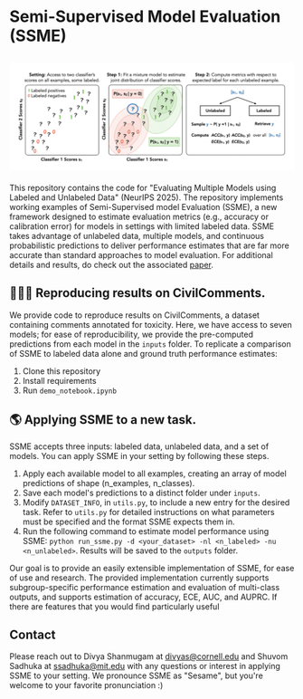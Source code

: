 #  Semi-Supervised Model Evaluation (SSME)

![SSME Diagram](./explainer.png)
---

This repository contains the code for "Evaluating Multiple Models using Labeled and Unlabeled Data" (NeurIPS 2025). The repository implements working examples of Semi-Supervised model Evaluation (SSME), a new framework designed to estimate evaluation metrics (e.g., accuracy or calibration error) for models in settings with limited labeled data.
SSME takes advantage of unlabeled data, multiple models, and continuous probabilistic predictions to deliver performance estimates that are far more accurate 
than standard approaches to model evaluation. For additional details and results, do check out the associated [paper](https://arxiv.org/abs/2501.11866).

## 👩🏾‍💻 Reproducing results on CivilComments.

We provide code to reproduce results on CivilComments, a dataset containing comments annotated for toxicity. Here, we have access to seven models; for ease of reproducibility, we provide the pre-computed predictions from each model in the `inputs` folder. To replicate a comparison of SSME to labeled data alone and ground truth performance estimates: 

1. Clone this repository 
2. Install requirements 
3. Run `demo_notebook.ipynb` 

## 🌎 Applying SSME to a new task.

SSME accepts three inputs: labeled data, unlabeled data, and a set of models. You can apply SSME in your setting by following these steps.

1. Apply each available model to all examples, creating an array of model predictions of shape (n_examples, n_classes). 
2. Save each model's predictions to a distinct folder under `inputs`.
3. Modify `DATASET_INFO`, in `utils.py`, to include a new entry for the desired task. Refer to `utils.py` for detailed instructions on what parameters must be specified and the format SSME expects them in. 
4. Run the following command to estimate model performance using SSME: `python run_ssme.py -d <your_dataset> -nl <n_labeled> -nu <n_unlabeled>`. Results will be saved to the `outputs` folder. 

Our goal is to provide an easily extensible implementation of SSME, for ease of use and research. The provided implementation currently supports subgroup-specific performance estimation and evaluation of multi-class outputs, and supports estimation of accuracy, ECE, AUC, and AUPRC. If there are features that you would find particularly useful 

## Contact

Please reach out to Divya Shanmugam at [divyas@cornell.edu](mailto:divyas@cornell.edu) and Shuvom Sadhuka at [ssadhuka@mit.edu](mailto:ssadhuka@mit.edu) with any questions or interest in applying SSME to your setting. We pronounce SSME as "Sesame", but you're welcome to your favorite pronunciation :) 
